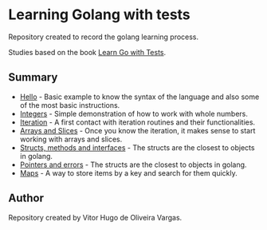 # Learning Golang with tests

Repository created to record the golang learning process.

Studies based on the book [Learn Go with Tests](https://quii.gitbook.io/learn-go-with-tests/).

## Summary

- [Hello](./Hello) - Basic example to know the syntax of the language and also some of the most basic instructions.
- [Integers](./Integers) - Simple demonstration of how to work with whole numbers.
- [Iteration](./Iteration) - A first contact with iteration routines and their functionalities.
- [Arrays and Slices](./ArraysAndSlices) - Once you know the iteration, it makes sense to start working with arrays and slices.
- [Structs, methods and interfaces](./Structs) - The structs are the closest to objects in golang.
- [Pointers and errors](./Pointers) - The structs are the closest to objects in golang.
- [Maps](./Maps) - A way to store items by a key and search for them quickly.

## Author

Repository created by Vitor Hugo de Oliveira Vargas.
